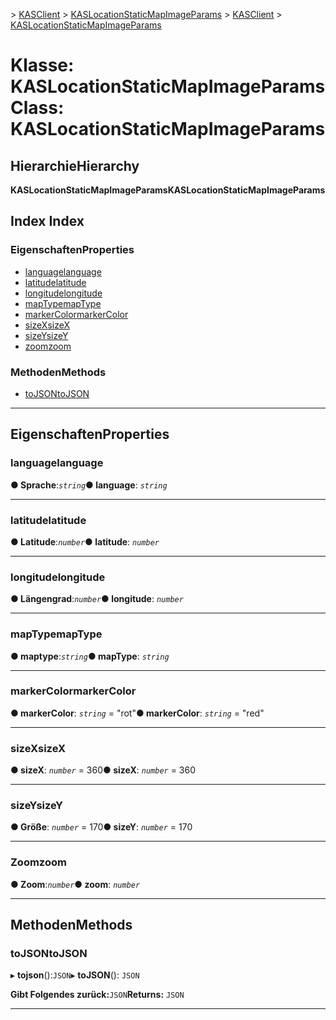 <span data-ttu-id="87111-101">[](../README.md) > [KASClient](../modules/kasclient.md) > [KASLocationStaticMapImageParams](../classes/kasclient.kaslocationstaticmapimageparams.md)</span><span class="sxs-lookup"><span data-stu-id="87111-101">[](../README.md) > [KASClient](../modules/kasclient.md) > [KASLocationStaticMapImageParams](../classes/kasclient.kaslocationstaticmapimageparams.md)</span></span>

# <a name="class-kaslocationstaticmapimageparams"></a><span data-ttu-id="87111-102">Klasse: KASLocationStaticMapImageParams</span><span class="sxs-lookup"><span data-stu-id="87111-102">Class: KASLocationStaticMapImageParams</span></span>

## <a name="hierarchy"></a><span data-ttu-id="87111-103">Hierarchie</span><span class="sxs-lookup"><span data-stu-id="87111-103">Hierarchy</span></span>

<span data-ttu-id="87111-104">**KASLocationStaticMapImageParams**</span><span class="sxs-lookup"><span data-stu-id="87111-104">**KASLocationStaticMapImageParams**</span></span>

## <a name="index"></a><span data-ttu-id="87111-105">Index </span><span class="sxs-lookup"><span data-stu-id="87111-105">Index</span></span>

### <a name="properties"></a><span data-ttu-id="87111-106">Eigenschaften</span><span class="sxs-lookup"><span data-stu-id="87111-106">Properties</span></span>

* [<span data-ttu-id="87111-107">language</span><span class="sxs-lookup"><span data-stu-id="87111-107">language</span></span>](kasclient.kaslocationstaticmapimageparams.md#language)
* [<span data-ttu-id="87111-108">latitude</span><span class="sxs-lookup"><span data-stu-id="87111-108">latitude</span></span>](kasclient.kaslocationstaticmapimageparams.md#latitude)
* [<span data-ttu-id="87111-109">longitude</span><span class="sxs-lookup"><span data-stu-id="87111-109">longitude</span></span>](kasclient.kaslocationstaticmapimageparams.md#longitude)
* [<span data-ttu-id="87111-110">mapType</span><span class="sxs-lookup"><span data-stu-id="87111-110">mapType</span></span>](kasclient.kaslocationstaticmapimageparams.md#maptype)
* [<span data-ttu-id="87111-111">markerColor</span><span class="sxs-lookup"><span data-stu-id="87111-111">markerColor</span></span>](kasclient.kaslocationstaticmapimageparams.md#markercolor)
* [<span data-ttu-id="87111-112">sizeX</span><span class="sxs-lookup"><span data-stu-id="87111-112">sizeX</span></span>](kasclient.kaslocationstaticmapimageparams.md#sizex)
* [<span data-ttu-id="87111-113">sizeY</span><span class="sxs-lookup"><span data-stu-id="87111-113">sizeY</span></span>](kasclient.kaslocationstaticmapimageparams.md#sizey)
* [<span data-ttu-id="87111-114">zoom</span><span class="sxs-lookup"><span data-stu-id="87111-114">zoom</span></span>](kasclient.kaslocationstaticmapimageparams.md#zoom)
### <a name="methods"></a><span data-ttu-id="87111-115">Methoden</span><span class="sxs-lookup"><span data-stu-id="87111-115">Methods</span></span>

* [<span data-ttu-id="87111-116">toJSON</span><span class="sxs-lookup"><span data-stu-id="87111-116">toJSON</span></span>](kasclient.kaslocationstaticmapimageparams.md#tojson)

---

## <a name="properties"></a><span data-ttu-id="87111-117">Eigenschaften</span><span class="sxs-lookup"><span data-stu-id="87111-117">Properties</span></span>

<a id="language"></a>

###  <a name="language"></a><span data-ttu-id="87111-118">language</span><span class="sxs-lookup"><span data-stu-id="87111-118">language</span></span>

<span data-ttu-id="87111-119">**● Sprache**:*`string`*</span><span class="sxs-lookup"><span data-stu-id="87111-119">**● language**: *`string`*</span></span>

___
<a id="latitude"></a>

###  <a name="latitude"></a><span data-ttu-id="87111-120">latitude</span><span class="sxs-lookup"><span data-stu-id="87111-120">latitude</span></span>

<span data-ttu-id="87111-121">**● Latitude**:*`number`*</span><span class="sxs-lookup"><span data-stu-id="87111-121">**● latitude**: *`number`*</span></span>

___
<a id="longitude"></a>

###  <a name="longitude"></a><span data-ttu-id="87111-122">longitude</span><span class="sxs-lookup"><span data-stu-id="87111-122">longitude</span></span>

<span data-ttu-id="87111-123">**● Längengrad**:*`number`*</span><span class="sxs-lookup"><span data-stu-id="87111-123">**● longitude**: *`number`*</span></span>

___
<a id="maptype"></a>

###  <a name="maptype"></a><span data-ttu-id="87111-124">mapType</span><span class="sxs-lookup"><span data-stu-id="87111-124">mapType</span></span>

<span data-ttu-id="87111-125">**● maptype**:*`string`*</span><span class="sxs-lookup"><span data-stu-id="87111-125">**● mapType**: *`string`*</span></span>

___
<a id="markercolor"></a>

###  <a name="markercolor"></a><span data-ttu-id="87111-126">markerColor</span><span class="sxs-lookup"><span data-stu-id="87111-126">markerColor</span></span>

<span data-ttu-id="87111-127">**● markerColor**: *`string`* = "rot"</span><span class="sxs-lookup"><span data-stu-id="87111-127">**● markerColor**: *`string`* = "red"</span></span>

___
<a id="sizex"></a>

###  <a name="sizex"></a><span data-ttu-id="87111-128">sizeX</span><span class="sxs-lookup"><span data-stu-id="87111-128">sizeX</span></span>

<span data-ttu-id="87111-129">**● sizeX**: *`number`* = 360</span><span class="sxs-lookup"><span data-stu-id="87111-129">**● sizeX**: *`number`* = 360</span></span>

___
<a id="sizey"></a>

###  <a name="sizey"></a><span data-ttu-id="87111-130">sizeY</span><span class="sxs-lookup"><span data-stu-id="87111-130">sizeY</span></span>

<span data-ttu-id="87111-131">**● Größe**: *`number`* = 170</span><span class="sxs-lookup"><span data-stu-id="87111-131">**● sizeY**: *`number`* = 170</span></span>

___
<a id="zoom"></a>

###  <a name="zoom"></a><span data-ttu-id="87111-132">Zoom</span><span class="sxs-lookup"><span data-stu-id="87111-132">zoom</span></span>

<span data-ttu-id="87111-133">**● Zoom**:*`number`*</span><span class="sxs-lookup"><span data-stu-id="87111-133">**● zoom**: *`number`*</span></span>

___

## <a name="methods"></a><span data-ttu-id="87111-134">Methoden</span><span class="sxs-lookup"><span data-stu-id="87111-134">Methods</span></span>

<a id="tojson"></a>

###  <a name="tojson"></a><span data-ttu-id="87111-135">toJSON</span><span class="sxs-lookup"><span data-stu-id="87111-135">toJSON</span></span>

<span data-ttu-id="87111-136">▸ **tojson**():`JSON`</span><span class="sxs-lookup"><span data-stu-id="87111-136">▸ **toJSON**(): `JSON`</span></span>

<span data-ttu-id="87111-137">**Gibt Folgendes zurück:**`JSON`</span><span class="sxs-lookup"><span data-stu-id="87111-137">**Returns:** `JSON`</span></span>

___

